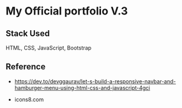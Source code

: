 # My Official portfolio V.3

## Stack Used
HTML, CSS, JavaScript, Bootstrap

## Reference
- https://dev.to/devggaurav/let-s-build-a-responsive-navbar-and-hamburger-menu-using-html-css-and-javascript-4gci

- icons8.com
